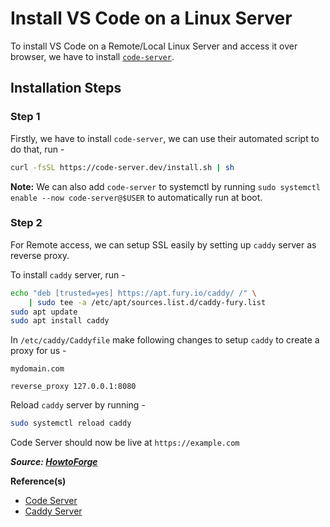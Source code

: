 # Install VS Code on a Linux Server

To install VS Code on a Remote/Local Linux Server and access it over browser, we have to install [`code-server`](https://github.com/cdr/code-server).

## Installation Steps

### Step 1

Firstly, we have to install `code-server`, we can use their automated script to do that, run -

```bash
curl -fsSL https://code-server.dev/install.sh | sh
```

**Note:** We can also add `code-server` to systemctl by running `sudo systemctl enable --now code-server@$USER` to automatically run at boot.

### Step 2

For Remote access, we can setup SSL easily by setting up `caddy` server as reverse proxy.

To install `caddy` server, run -

```bash
echo "deb [trusted=yes] https://apt.fury.io/caddy/ /" \
    | sudo tee -a /etc/apt/sources.list.d/caddy-fury.list
sudo apt update
sudo apt install caddy
```

In `/etc/caddy/Caddyfile` make following changes to setup `caddy` to create a proxy for us -

```
mydomain.com

reverse_proxy 127.0.0.1:8080
```

Reload `caddy` server by running -

```bash
sudo systemctl reload caddy
```

Code Server should now be live at `https://example.com`

**_Source: [HowtoForge](https://www.howtoforge.com/tutorial/how-to-install-code-server-ide-on-ubuntu-2004/)_**

**Reference(s)**

- [Code Server](https://github.com/cdr/code-server)
- [Caddy Server](https://caddyserver.com/docs/download#debian-ubuntu-raspbian)
